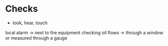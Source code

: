 # Checks
- look, hear, touch
 
local alarm -> next to the equipment
checking oil flows -> through a window or measured through a gauge

